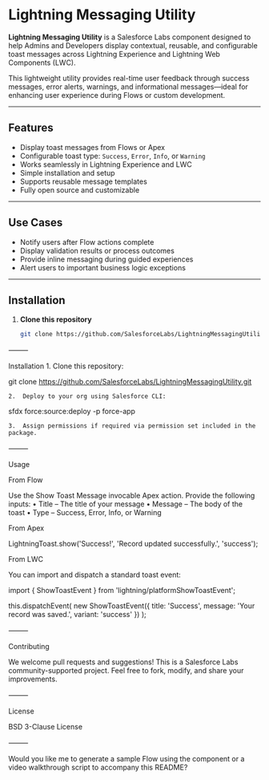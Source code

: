 # Lightning Messaging Utility

**Lightning Messaging Utility** is a Salesforce Labs component designed to help Admins and Developers display contextual, reusable, and configurable toast messages across Lightning Experience and Lightning Web Components (LWC).

This lightweight utility provides real-time user feedback through success messages, error alerts, warnings, and informational messages—ideal for enhancing user experience during Flows or custom development.

---

## Features

- Display toast messages from Flows or Apex
- Configurable toast type: `Success`, `Error`, `Info`, or `Warning`
- Works seamlessly in Lightning Experience and LWC
- Simple installation and setup
- Supports reusable message templates
- Fully open source and customizable

---

## Use Cases

- Notify users after Flow actions complete
- Display validation results or process outcomes
- Provide inline messaging during guided experiences
- Alert users to important business logic exceptions

---

## Installation

1. **Clone this repository**  
   ```bash
   git clone https://github.com/SalesforceLabs/LightningMessagingUtility.git


⸻

Installation
	1.	Clone this repository:

git clone https://github.com/SalesforceLabs/LightningMessagingUtility.git


	2.	Deploy to your org using Salesforce CLI:

sfdx force:source:deploy -p force-app


	3.	Assign permissions if required via permission set included in the package.

⸻

Usage

From Flow

Use the Show Toast Message invocable Apex action. Provide the following inputs:
	•	Title – The title of your message
	•	Message – The body of the toast
	•	Type – Success, Error, Info, or Warning

From Apex

LightningToast.show('Success!', 'Record updated successfully.', 'success');

From LWC

You can import and dispatch a standard toast event:

import { ShowToastEvent } from 'lightning/platformShowToastEvent';

this.dispatchEvent(
  new ShowToastEvent({
    title: 'Success',
    message: 'Your record was saved.',
    variant: 'success'
  })
);


⸻

Contributing

We welcome pull requests and suggestions! This is a Salesforce Labs community-supported project. Feel free to fork, modify, and share your improvements.

⸻

License

BSD 3-Clause License

⸻

Would you like me to generate a sample Flow using the component or a video walkthrough script to accompany this README?
